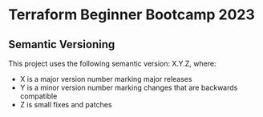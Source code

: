 # Terraform Beginner Bootcamp 2023

## Semantic Versioning
This project uses the following semantic version: X.Y.Z, where:
- X is a major version number marking major releases
- Y is a minor version number marking changes that are backwards compatible
- Z is small fixes and patches
